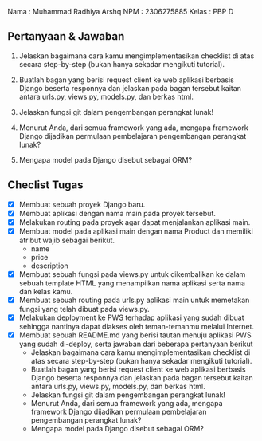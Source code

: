 Nama : Muhammad Radhiya Arshq
NPM : 2306275885
Kelas : PBP D

## Pertanyaan & Jawaban

1. Jelaskan bagaimana cara kamu mengimplementasikan checklist di atas secara step-by-step (bukan hanya sekadar mengikuti tutorial).

2. Buatlah bagan yang berisi request client ke web aplikasi berbasis Django beserta responnya dan jelaskan pada bagan tersebut kaitan antara urls.py, views.py, models.py, dan berkas html.

3. Jelaskan fungsi git dalam pengembangan perangkat lunak!

4. Menurut Anda, dari semua framework yang ada, mengapa framework Django dijadikan permulaan pembelajaran pengembangan perangkat lunak?

5. Mengapa model pada Django disebut sebagai ORM?

## Checlist Tugas

- [x] Membuat sebuah proyek Django baru.
- [x] Membuat aplikasi dengan nama main pada proyek tersebut.
- [x] Melakukan routing pada proyek agar dapat menjalankan aplikasi main.
- [x] Membuat model pada aplikasi main dengan nama Product dan memiliki atribut wajib sebagai berikut.
    - name
    - price
    - description
- [x] Membuat sebuah fungsi pada views.py untuk dikembalikan ke dalam sebuah template HTML yang menampilkan nama aplikasi serta nama dan kelas kamu.
- [x] Membuat sebuah routing pada urls.py aplikasi main untuk memetakan fungsi yang telah dibuat pada views.py.
- [x] Melakukan deployment ke PWS terhadap aplikasi yang sudah dibuat sehingga nantinya dapat diakses oleh teman-temanmu melalui Internet.
- [x] Membuat sebuah README.md yang berisi tautan menuju aplikasi PWS yang sudah di-deploy, serta jawaban dari beberapa pertanyaan berikut
    - Jelaskan bagaimana cara kamu mengimplementasikan checklist di atas secara step-by-step (bukan hanya sekadar mengikuti tutorial).
    - Buatlah bagan yang berisi request client ke web aplikasi berbasis Django beserta responnya dan jelaskan pada bagan tersebut kaitan antara urls.py, views.py, models.py, dan berkas html.
    - Jelaskan fungsi git dalam pengembangan perangkat lunak!
    - Menurut Anda, dari semua framework yang ada, mengapa framework Django dijadikan permulaan pembelajaran pengembangan perangkat lunak?
    - Mengapa model pada Django disebut sebagai ORM?
